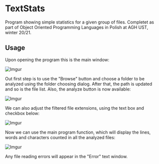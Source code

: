 # TextStats
Program showing simple statistics for a given group of files. 
Completet as part of Object Oriented Programming Languages in Polish at AGH UST, winter 20/21.

## Usage

Upon opening the program this is the main window:

![Imgur](https://i.imgur.com/ST7Uu8E.png)

Out first step is to use the "Browse" button and choose a folder to be analyzed using the folder choosing dialog.
After that, the path is updated and so is the file list. Also, the analyze button is now available:

![Imgur](https://i.imgur.com/8CPZ1H5.png)

We can also adjust the filtered file extensions, using the text box and checkbox below:

![Imgur](https://i.imgur.com/ICVzS3I.png)

Now we can use the main program function, which will display the lines, words and characters counted in all the analyzed files:

![Imgur](https://i.imgur.com/MCTOpE6.png)

Any file reading errors will appear in the "Error" text window.
